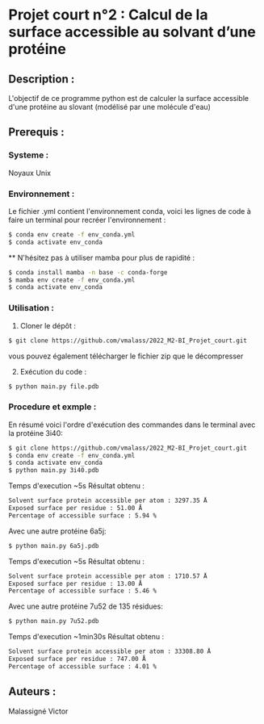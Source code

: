 # Projet court n°2 : Calcul de la surface accessible au solvant d’une protéine
## Description : 
L'objectif de ce programme python est de calculer la surface accessible d'une protéine au slovant (modélisé par une molécule d'eau)

## Prerequis :
### Systeme :
Noyaux Unix 

### Environnement :
Le fichier .yml contient l'environnement conda, voici les lignes de code à faire un terminal pour recréer l'environnement :
```bash
$ conda env create -f env_conda.yml
$ conda activate env_conda
```

** N'hésitez pas à utiliser mamba pour plus de rapidité :
```bash
$ conda install mamba -n base -c conda-forge
$ mamba env create -f env_conda.yml
$ conda activate env_conda
```

###  Utilisation :
1. Cloner le dépôt :
```bash
$ git clone https://github.com/vmalass/2022_M2-BI_Projet_court.git
```
vous pouvez également télécharger le fichier zip que le décompresser

2. Exécution du code :
```bash
$ python main.py file.pdb
```

### Procedure et exmple :
En résumé voici l'ordre d'exécution des commandes dans le terminal avec la protéine 3i40:
```bash
$ git clone https://github.com/vmalass/2022_M2-BI_Projet_court.git
$ conda env create -f env_conda.yml
$ conda activate env_conda
$ python main.py 3i40.pdb
```
Temps d'execution ~5s
Résultat obtenu :
```bash
Solvent surface protein accessible per atom : 3297.35 Å
Exposed surface per residue : 51.00 Å
Percentage of accessible surface : 5.94 %
```
Avec une autre protéine 6a5j:
```bash
$ python main.py 6a5j.pdb
```
Temps d'execution ~5s
Résultat obtenu :
```bash
Solvent surface protein accessible per atom : 1710.57 Å
Exposed surface per residue : 13.00 Å
Percentage of accessible surface : 5.46 %
```
Avec une autre protéine 7u52 de 135 résidues:
```bash
$ python main.py 7u52.pdb
```
Temps d'execution ~1min30s
Résultat obtenu :
```bash
Solvent surface protein accessible per atom : 33308.80 Å
Exposed surface per residue : 747.00 Å
Percentage of accessible surface : 4.01 %
```

## Auteurs :
Malassigné Victor